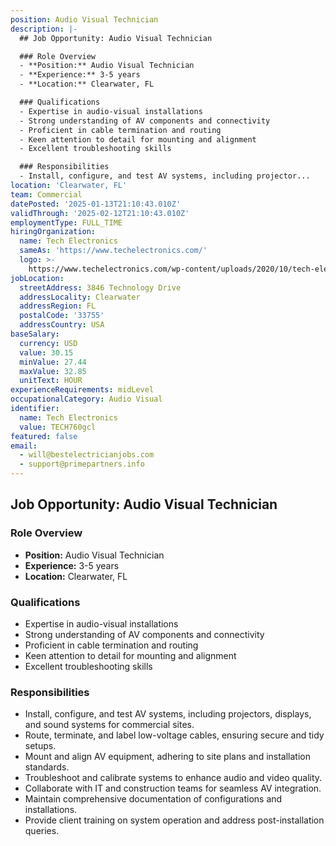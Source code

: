 ```yaml
---
position: Audio Visual Technician
description: |-
  ## Job Opportunity: Audio Visual Technician

  ### Role Overview
  - **Position:** Audio Visual Technician
  - **Experience:** 3-5 years
  - **Location:** Clearwater, FL

  ### Qualifications
  - Expertise in audio-visual installations
  - Strong understanding of AV components and connectivity
  - Proficient in cable termination and routing
  - Keen attention to detail for mounting and alignment
  - Excellent troubleshooting skills

  ### Responsibilities
  - Install, configure, and test AV systems, including projector...
location: 'Clearwater, FL'
team: Commercial
datePosted: '2025-01-13T21:10:43.010Z'
validThrough: '2025-02-12T21:10:43.010Z'
employmentType: FULL_TIME
hiringOrganization:
  name: Tech Electronics
  sameAs: 'https://www.techelectronics.com/'
  logo: >-
    https://www.techelectronics.com/wp-content/uploads/2020/10/tech-electronics-logo.png
jobLocation:
  streetAddress: 3846 Technology Drive
  addressLocality: Clearwater
  addressRegion: FL
  postalCode: '33755'
  addressCountry: USA
baseSalary:
  currency: USD
  value: 30.15
  minValue: 27.44
  maxValue: 32.85
  unitText: HOUR
experienceRequirements: midLevel
occupationalCategory: Audio Visual
identifier:
  name: Tech Electronics
  value: TECH760gcl
featured: false
email:
  - will@bestelectricianjobs.com
  - support@primepartners.info
---
```




## Job Opportunity: Audio Visual Technician

### Role Overview
- **Position:** Audio Visual Technician
- **Experience:** 3-5 years
- **Location:** Clearwater, FL

### Qualifications
- Expertise in audio-visual installations
- Strong understanding of AV components and connectivity
- Proficient in cable termination and routing
- Keen attention to detail for mounting and alignment
- Excellent troubleshooting skills

### Responsibilities
- Install, configure, and test AV systems, including projectors, displays, and sound systems for commercial sites.
- Route, terminate, and label low-voltage cables, ensuring secure and tidy setups.
- Mount and align AV equipment, adhering to site plans and installation standards.
- Troubleshoot and calibrate systems to enhance audio and video quality.
- Collaborate with IT and construction teams for seamless AV integration.
- Maintain comprehensive documentation of configurations and installations.
- Provide client training on system operation and address post-installation queries.